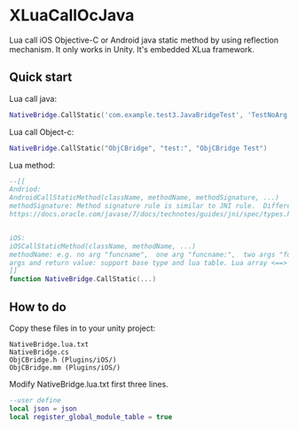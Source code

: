 # XLuaCallOcJava
Lua call iOS Objective-C or Android java static method by using reflection mechanism. It only works in Unity. It's embedded XLua framework.

## Quick start
Lua call java:  
```lua
NativeBridge.CallStatic('com.example.test3.JavaBridgeTest', 'TestNoArg', '()V')
```

Lua call Object-c:  
```lua
NativeBridge.CallStatic("ObjCBridge", "test:", "ObjCBridge Test")
```

Lua method:  
```lua
--[[
Andriod:
AndroidCallStaticMethod(className, methodName, methodSignature, ...)
methodSignature: Method signature rule is similar to JNI rule.  Difference: Replace character string with 'A'; only support base type and sting stype; e.g. (AZBCSIJFD)V
https://docs.oracle.com/javase/7/docs/technotes/guides/jni/spec/types.html


iOS:
iOSCallStaticMethod(className, methodName, ...)
methodName: e.g. no arg "funcname",  one arg "funcname:",  two args "funcname:argname2:"
args and return value: support base type and lua table. Lua array <==> NSArray; Lua talbe obj <==> NSDictionary.  bool type, as return value will be convert to [0|1]
]]
function NativeBridge.CallStatic(...)
```

## How to do
Copy these files in to your unity project:  
```text
NativeBridge.lua.txt
NativeBridge.cs
ObjCBridge.h (Plugins/iOS/)
ObjCBridge.mm (Plugins/iOS/)
```
  
Modify NativeBridge.lua.txt first three lines.  
```lua
--user define
local json = json
local register_global_module_table = true
```
